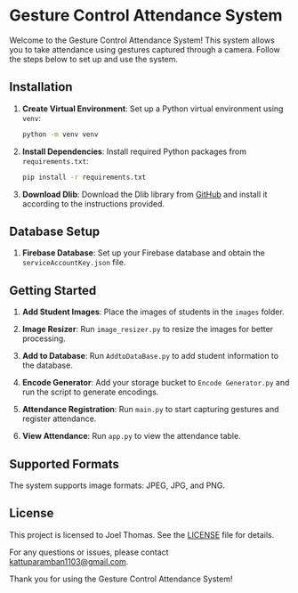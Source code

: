 # Gesture Control Attendance System

Welcome to the Gesture Control Attendance System! This system allows you to take attendance using gestures captured through a camera. Follow the steps below to set up and use the system.

## Installation

1. **Create Virtual Environment**: Set up a Python virtual environment using `venv`:
   ```bash
   python -m venv venv
   ```

2. **Install Dependencies**: Install required Python packages from `requirements.txt`:
   ```bash
   pip install -r requirements.txt
   ```

3. **Download Dlib**: Download the Dlib library from [GitHub](https://github.com/z-mahmud22/Dlib_Windows_Python3.x) and install it according to the instructions provided.

## Database Setup

1. **Firebase Database**: Set up your Firebase database and obtain the `serviceAccountKey.json` file.

## Getting Started

1. **Add Student Images**: Place the images of students in the `images` folder.

2. **Image Resizer**: Run `image_resizer.py` to resize the images for better processing.

3. **Add to Database**: Run `AddtoDataBase.py` to add student information to the database.

4. **Encode Generator**: Add your storage bucket to `Encode Generator.py` and run the script to generate encodings.

5. **Attendance Registration**: Run `main.py` to start capturing gestures and register attendance.

6. **View Attendance**: Run `app.py` to view the attendance table.

## Supported Formats

The system supports image formats: JPEG, JPG, and PNG.

## License

This project is licensed to Joel Thomas. See the [LICENSE](LICENSE) file for details.

For any questions or issues, please contact kattuparamban1103@gmail.com.

Thank you for using the Gesture Control Attendance System!